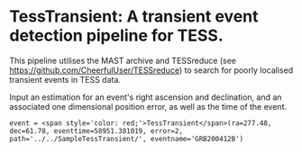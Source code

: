 # TessTransient: A transient event detection pipeline for TESS.

This pipeline utilises the MAST archive and TESSreduce (see https://github.com/CheerfulUser/TESSreduce) to search for poorly localised transient events in TESS data. 

Input an estimation for an event's right ascension and declination, and an associated one dimensional position error, as well as the time of the event. 

```
event = <span style='color: red;'>TessTransient</span>(ra=277.48, dec=61.78, eventtime=58951.381019, error=2, path='../../SampleTessTransient/', eventname='GRB200412B')
```
